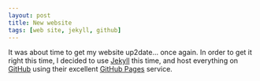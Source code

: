 ```yaml
--- 
layout: post
title: New website
tags: [web site, jekyll, github]
---
```


It was about time to get my website up2date... once again. In order to get it right this
time, I decided to use [Jekyll](http://github.com/mojombo/jekyll) this time, and host
everything on [GitHub](http://github.com) using their excellent
[GitHub Pages](http://pages.github.com) service.

